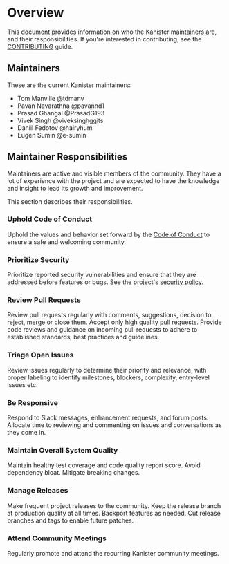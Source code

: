 # Overview

This document provides information on who the Kanister maintainers are, and
their responsibilities. If you're interested in contributing, see the
[CONTRIBUTING](CONTRIBUTING.md) guide.

## Maintainers

These are the current Kanister maintainers:

* Tom Manville @tdmanv
* Pavan Navarathna @pavannd1
* Prasad Ghangal @PrasadG193
* Vivek Singh @viveksinghggits
* Daniil Fedotov @hairyhum
* Eugen Sumin @e-sumin

## Maintainer Responsibilities

Maintainers are active and visible members of the community. They have a lot of
experience with the project and are expected to have the knowledge and
insight to lead its growth and improvement.

This section describes their responsibilities.

### Uphold Code of Conduct

Uphold the values and behavior set forward by the
[Code of Conduct](CODE_OF_CONDUCT.md) to ensure a safe and welcoming community.

### Prioritize Security

Prioritize reported security vulnerabilities and ensure that they are addressed
before features or bugs. See the project's [security policy](SECURITY.md).

### Review Pull Requests

Review pull requests regularly with comments, suggestions, decision to reject,
merge or close them. Accept only high quality pull requests. Provide code
reviews and guidance on incoming pull requests to adhere to established
standards, best practices and guidelines.

### Triage Open Issues

Review issues regularly to determine their priority and relevance, with proper
labeling to identify milestones, blockers, complexity, entry-level issues etc.

### Be Responsive

Respond to Slack messages, enhancement requests, and forum posts. Allocate time
to reviewing and commenting on issues and conversations as they come in.

### Maintain Overall System Quality

Maintain healthy test coverage and code quality report score. Avoid dependency
bloat. Mitigate breaking changes.

### Manage Releases

Make frequent project releases to the community. Keep the release branch at
production quality at all times. Backport features as needed. Cut release
branches and tags to enable future patches.

### Attend Community Meetings

Regularly promote and attend the recurring Kanister community meetings.
